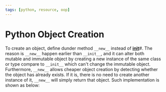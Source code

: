 ```yaml
---
tags: [python, resource, oop]
---
```


# Python Object Creation

To create an object, define dunder method `__new__` instead of
[__init__](202206081918.md)#. The reason is `__new__` happen earlier than
`__init__`, and it can alter both mutable and immutable object by creating a new
instance of the same class or type compare to `__init__` which can't change the
immutable object. Furthermore, `__new__` allows cheaper object creation by
detecting whether the object has already exists. If it is, there is no need to
create another instance of it, `__new__` will simply return that object. Such
implementation is shown as below:

